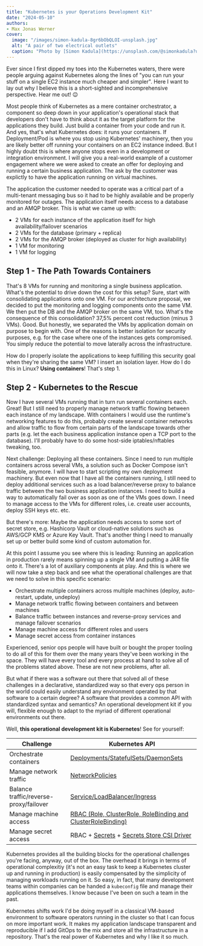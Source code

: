 ```yaml
---
title: "Kubernetes is your Operations Development Kit"
date: "2024-05-10"
authors: 
- Max Jonas Werner
cover:
  image: "/images/simon-kadula-8gr6bObQLOI-unsplash.jpg"
  alt: "A pair of two electrical outlets"
  caption: "Photo by [Simon Kadula](https://unsplash.com/@simonkadula?utm_content=creditCopyText&utm_medium=referral&utm_source=unsplash) on [Unsplash](https://unsplash.com/photos/a-factory-filled-with-lots-of-orange-machines-8gr6bObQLOI?utm_content=creditCopyText&utm_medium=referral&utm_source=unsplash)"
---
```


Ever since I first dipped my toes into the Kubernetes waters, there were people arguing against Kubernetes along the lines of "you can run your stuff on a single EC2 instance much cheaper and simpler". Here I want to lay out why I believe this is a short-sighted and incomprehensive perspective. Hear me out! 😉

Most people think of Kubernetes as a mere container orchestrator, a component so deep down in your application's operational stack that developers don't have to think about it as the target platform for the applications they build. Just build a container from your code and run it. And yes, that's what Kubernetes does: it runs your containers. If Deployment/Pod is where you stop using Kubernetes' machinery, then you are likely better off running your containers on an EC2 instance indeed. But I highly doubt this is where anyone stops even in a development or integration environment. I will give you a real-world example of a customer engagement where we were asked to create an offer for deploying and running a certain business application. The ask by the customer was explictly to have the application running on virtual machines.

The application the customer needed to operate was a critical part of a multi-tenant messaging bus so it had to be highly available and be properly monitored for outages. The application itself needs access to a database and an AMQP broker. This is what we came up with:

- 2 VMs for each instance of the application itself for high availability/failover scenarios
- 2 VMs for the database (primary + replica)
- 2 VMs for the AMQP broker (deployed as cluster for high availability)
- 1 VM for monitoring
- 1 VM for logging

## Step 1 - The Path Towards Containers

That's 8 VMs for running and monitoring a single business application. What's the potential to drive down the cost for this setup? Sure, start with consolidating applications onto one VM. For our architecture proposal, we decided to put the monitoring and logging components onto the same VM. We then put the DB and the AMQP broker on the same VM, too. What's the consequence of this consolidation? 37,5% percent cost reduction (minus 3 VMs). Good. But honestly, we separated the VMs by application domain on purpose to begin with. One of the reasons is better isolation for security purposes, e.g. for the case where one of the instances gets compromised. You simply reduce the potential to move laterally across the infrastructure.

How do I properly isolate the applications to keep fulfilling this security goal when they're sharing the same VM? I insert an isolation layer. How do I do this in Linux? **Using containers**! That's step 1.

## Step 2 - Kubernetes to the Rescue

Now I have several VMs running that in turn run several containers each. Great! But I still need to properly manage network traffic flowing between each instance of my landscape. With containers I would use the runtime's networking features to do this, probably create several container networks and allow traffic to flow from certain parts of the landscape towards other parts (e.g. let the each business application instance open a TCP port to the database). I'll probably have to do some host-side iptables/nftables tweaking, too.

Next challenge: Deploying all these containers. Since I need to run multiple containers across several VMs, a solution such as Docker Compose isn't feasible, anymore. I will have to start scripting my own deployment machinery. But even now that I have all the containers running, I still need to deploy additional services such as a load balancer/reverse proxy to balance traffic between the two business application instances. I need to build a way to automatically fail over as soon as one of the VMs goes down. I need to manage access to the VMs for different roles, i.e. create user accounts, deploy SSH keys etc. etc.

But there's more: Maybe the application needs access to some sort of secret store, e.g. Hashicorp Vault or cloud-native solutions such as AWS/GCP KMS or Azure Key Vault. That's another thing I need to manually set up or better build some kind of custom automation for.

At this point I assume you see where this is leading: Running an application in production rarely means spinning up a single VM and putting a JAR file onto it. There's a lot of auxiliary components at play. And this is where we will now take a step back and see what the operational challenges are that we need to solve in this specific scenario:

- Orchestrate multiple containers across multiple machines (deploy, auto-restart, update, undeploy)
- Manage network traffic flowing between containers and between machines
- Balance traffic between instances and reverse-proxy services and manage failover scenarios
- Manage machine access for different roles and users
- Manage secret access from container instances

Experienced, senior ops people will have built or bought the proper tooling to do all of this for them over the many years they've been working in the space. They will have every tool and every process at hand to solve all of the problems stated above. These are not new problems, after all.

But what if there was a software out there that solved all of these challenges in a declarative, standardized way so that every ops person in the world could easily understand any environment operated by that software to a certain degree? A software that provides a common API with standardized syntax and semantics? An operational development kit if you will, flexible enough to adapt to the myriad of different operational environments out there.

Well, **this operational development kit is Kubernetes**! See for yourself:

| Challenge | Kubernetes API |
| --------- | -------------- |
| Orchestrate containers | [Deployments/StatefulSets/DaemonSets](https://kubernetes.io/docs/concepts/workloads/controllers/) |
| Manage network traffic | [NetworkPolicies](https://kubernetes.io/docs/concepts/services-networking/network-policies/) |
| Balance traffic/reverse-proxy/failover | [Service/LoadBalancer/Ingress](https://kubernetes.io/docs/concepts/services-networking/) |
| Manage machine access | [RBAC (Role, ClusterRole, RoleBinding and ClusterRoleBinding)](https://kubernetes.io/docs/concepts/security/controlling-access/) |
| Manage secret access | RBAC + [Secrets](https://kubernetes.io/docs/concepts/configuration/secret/) + [Secrets Store CSI Driver](https://secrets-store-csi-driver.sigs.k8s.io/) |

Kubernetes provides all the building blocks for the operational challenges you're facing, anyway, out of the box. The overhead it brings in terms of operational complexitiy (it's not an easy task to keep a Kubernetes cluster up and running in production) is easily compensated by the simplicity of managing workloads running on it. So easy, in fact, that many development teams within companies can be handed a `kubeconfig` file and manage their applications themselves. I know because I've been on such a team in the past.

Kubernetes shifts work I'd be doing myself in a classical VM-based environment to software operators running in the cluster so that I can focus on more important work. It makes my application landscape transparent and reproducible if I add GitOps to the mix and store all the infrastructure in a repository. That's the real power of Kubernetes and why I like it so much.
